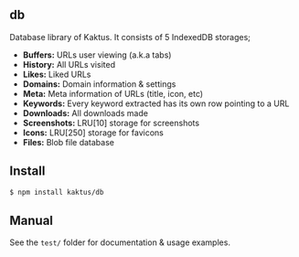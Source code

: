 ## db

Database library of Kaktus. It consists of 5 IndexedDB storages;

* **Buffers:** URLs user viewing (a.k.a tabs)
* **History:** All URLs visited
* **Likes:** Liked URLs
* **Domains:** Domain information & settings
* **Meta:** Meta information of URLs (title, icon, etc)
* **Keywords:** Every keyword extracted has its own row pointing to a URL
* **Downloads:** All downloads made
* **Screenshots:** LRU[10] storage for screenshots
* **Icons:** LRU[250] storage for favicons
* **Files:** Blob file database

## Install

```bash
$ npm install kaktus/db
```

## Manual

See the `test/` folder for documentation & usage examples.
